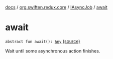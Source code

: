 [docs](../../index.md) / [org.swiften.redux.core](../index.md) / [IAsyncJob](index.md) / [await](./await.md)

# await

`abstract fun await(): `[`Any`](https://kotlinlang.org/api/latest/jvm/stdlib/kotlin/-any/index.html) [(source)](https://github.com/protoman92/KotlinRedux/tree/master/common/common-core/src/main/kotlin/org/swiften/redux/core/AsyncJob.kt#L17)

Wait until some asynchronous action finishes.

